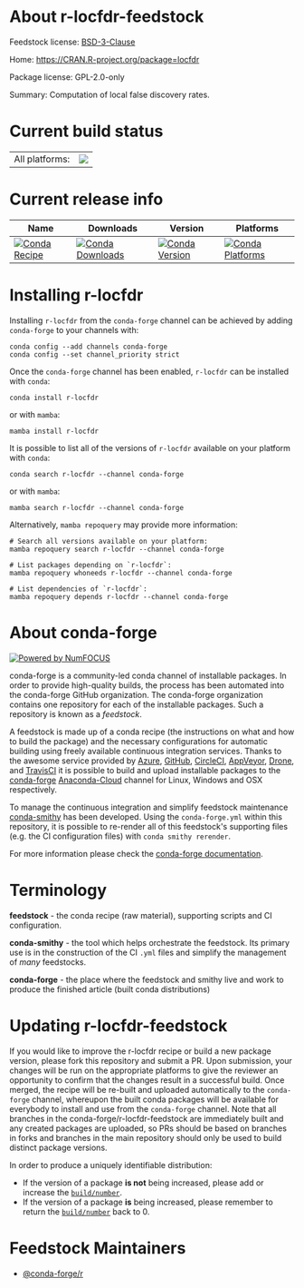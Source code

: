About r-locfdr-feedstock
========================

Feedstock license: [BSD-3-Clause](https://github.com/conda-forge/r-locfdr-feedstock/blob/main/LICENSE.txt)

Home: https://CRAN.R-project.org/package=locfdr

Package license: GPL-2.0-only

Summary: Computation of local false discovery rates.

Current build status
====================


<table><tr><td>All platforms:</td>
    <td>
      <a href="https://dev.azure.com/conda-forge/feedstock-builds/_build/latest?definitionId=1314&branchName=main">
        <img src="https://dev.azure.com/conda-forge/feedstock-builds/_apis/build/status/r-locfdr-feedstock?branchName=main">
      </a>
    </td>
  </tr>
</table>

Current release info
====================

| Name | Downloads | Version | Platforms |
| --- | --- | --- | --- |
| [![Conda Recipe](https://img.shields.io/badge/recipe-r--locfdr-green.svg)](https://anaconda.org/conda-forge/r-locfdr) | [![Conda Downloads](https://img.shields.io/conda/dn/conda-forge/r-locfdr.svg)](https://anaconda.org/conda-forge/r-locfdr) | [![Conda Version](https://img.shields.io/conda/vn/conda-forge/r-locfdr.svg)](https://anaconda.org/conda-forge/r-locfdr) | [![Conda Platforms](https://img.shields.io/conda/pn/conda-forge/r-locfdr.svg)](https://anaconda.org/conda-forge/r-locfdr) |

Installing r-locfdr
===================

Installing `r-locfdr` from the `conda-forge` channel can be achieved by adding `conda-forge` to your channels with:

```
conda config --add channels conda-forge
conda config --set channel_priority strict
```

Once the `conda-forge` channel has been enabled, `r-locfdr` can be installed with `conda`:

```
conda install r-locfdr
```

or with `mamba`:

```
mamba install r-locfdr
```

It is possible to list all of the versions of `r-locfdr` available on your platform with `conda`:

```
conda search r-locfdr --channel conda-forge
```

or with `mamba`:

```
mamba search r-locfdr --channel conda-forge
```

Alternatively, `mamba repoquery` may provide more information:

```
# Search all versions available on your platform:
mamba repoquery search r-locfdr --channel conda-forge

# List packages depending on `r-locfdr`:
mamba repoquery whoneeds r-locfdr --channel conda-forge

# List dependencies of `r-locfdr`:
mamba repoquery depends r-locfdr --channel conda-forge
```


About conda-forge
=================

[![Powered by
NumFOCUS](https://img.shields.io/badge/powered%20by-NumFOCUS-orange.svg?style=flat&colorA=E1523D&colorB=007D8A)](https://numfocus.org)

conda-forge is a community-led conda channel of installable packages.
In order to provide high-quality builds, the process has been automated into the
conda-forge GitHub organization. The conda-forge organization contains one repository
for each of the installable packages. Such a repository is known as a *feedstock*.

A feedstock is made up of a conda recipe (the instructions on what and how to build
the package) and the necessary configurations for automatic building using freely
available continuous integration services. Thanks to the awesome service provided by
[Azure](https://azure.microsoft.com/en-us/services/devops/), [GitHub](https://github.com/),
[CircleCI](https://circleci.com/), [AppVeyor](https://www.appveyor.com/),
[Drone](https://cloud.drone.io/welcome), and [TravisCI](https://travis-ci.com/)
it is possible to build and upload installable packages to the
[conda-forge](https://anaconda.org/conda-forge) [Anaconda-Cloud](https://anaconda.org/)
channel for Linux, Windows and OSX respectively.

To manage the continuous integration and simplify feedstock maintenance
[conda-smithy](https://github.com/conda-forge/conda-smithy) has been developed.
Using the ``conda-forge.yml`` within this repository, it is possible to re-render all of
this feedstock's supporting files (e.g. the CI configuration files) with ``conda smithy rerender``.

For more information please check the [conda-forge documentation](https://conda-forge.org/docs/).

Terminology
===========

**feedstock** - the conda recipe (raw material), supporting scripts and CI configuration.

**conda-smithy** - the tool which helps orchestrate the feedstock.
                   Its primary use is in the construction of the CI ``.yml`` files
                   and simplify the management of *many* feedstocks.

**conda-forge** - the place where the feedstock and smithy live and work to
                  produce the finished article (built conda distributions)


Updating r-locfdr-feedstock
===========================

If you would like to improve the r-locfdr recipe or build a new
package version, please fork this repository and submit a PR. Upon submission,
your changes will be run on the appropriate platforms to give the reviewer an
opportunity to confirm that the changes result in a successful build. Once
merged, the recipe will be re-built and uploaded automatically to the
`conda-forge` channel, whereupon the built conda packages will be available for
everybody to install and use from the `conda-forge` channel.
Note that all branches in the conda-forge/r-locfdr-feedstock are
immediately built and any created packages are uploaded, so PRs should be based
on branches in forks and branches in the main repository should only be used to
build distinct package versions.

In order to produce a uniquely identifiable distribution:
 * If the version of a package **is not** being increased, please add or increase
   the [``build/number``](https://docs.conda.io/projects/conda-build/en/latest/resources/define-metadata.html#build-number-and-string).
 * If the version of a package **is** being increased, please remember to return
   the [``build/number``](https://docs.conda.io/projects/conda-build/en/latest/resources/define-metadata.html#build-number-and-string)
   back to 0.

Feedstock Maintainers
=====================

* [@conda-forge/r](https://github.com/conda-forge/r/)

